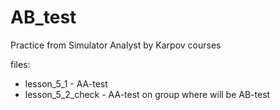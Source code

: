 # AB_test
Practice from Simulator Analyst by Karpov courses

files:
- lesson_5_1 - AA-test
- lesson_5_2_check - AA-test on group where will be AB-test
